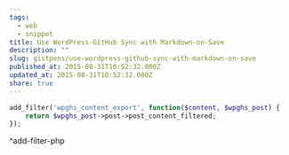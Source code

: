 ```yaml
---
tags:
  - web
  - snippet
title: Use WordPress-GitHub Sync with Markdown-on-Save
description: ""
slug: gistpens/use-wordpress-github-sync-with-markdown-on-save
published_at: 2015-08-31T10:52:32.000Z
updated_at: 2015-08-31T10:52:32.000Z
share: true
---
```


```php title="add-filter.php"
add_filter('wpghs_content_export', function($content, $wpghs_post) {
    return $wpghs_post->post->post_content_filtered;
});
```

^add-filter-php
